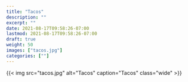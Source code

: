 ```yaml
---
title: "Tacos"
description: ""
excerpt: ""
date: 2021-08-17T09:58:26-07:00
lastmod: 2021-08-17T09:58:26-07:00
draft: true
weight: 50
images: ["tacos.jpg"]
categories: [""]
---
```


{{< img src="tacos.jpg" alt="Tacos" caption="Tacos" class="wide" >}}
